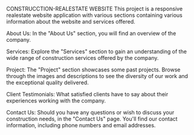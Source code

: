 CONSTRUCCTION-REALESTATE WEBSITE
This project is a responsive realestate website application with various sections containing various information about the website and services offered.

About Us: In the "About Us" section, you will find an overview of the company.

Services: Explore the "Services" section to gain an understanding of the wide range of construction services offered by the company.

Project: The "Project" section showcases some past projects. Browse through the images and descriptions to see the diversity of our work and the exceptional quality delivered.

Client Testimonials: What satisfied clients have to say about their experiences working with the company.

Contact Us: Should you have any questions or wish to discuss your construction needs, in the "Contact Us" page. You'll find our contact information, including phone numbers and email addresses.
